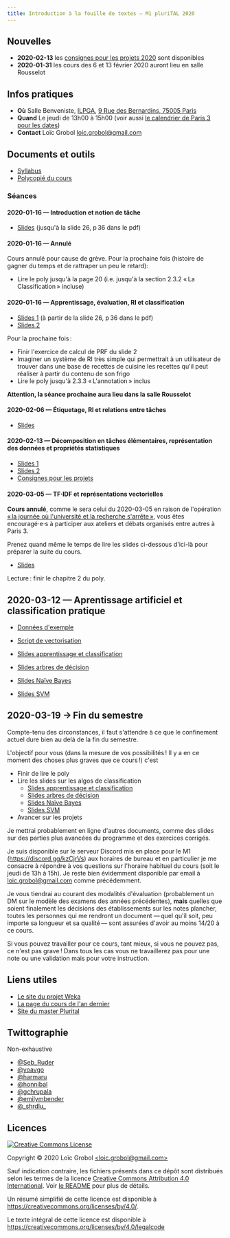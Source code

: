 ```yaml
---
title: Introduction à la fouille de textes — M1 pluriTAL 2020
---
```


## Nouvelles

- **2020-02-13** les [consignes pour les projets 2020](projets.md) sont disponibles
- **2020-01-31** les cours des 6 et 13 février 2020 auront lieu en salle Rousselot

## Infos pratiques

- **Où** Salle Benveniste, [ILPGA](http://www.ilpga.univ-paris3.f), [9 Rue des Bernardins, 75005
  Paris](https://www.openstreetmap.org/way/55894044)
- **Quand** Le jeudi de 13h00 à 15h00 (voir aussi [le calendrier de Paris 3 pour les
  dates](http://www.univ-paris3.fr/le-calendrier-universitaire-116398.kjsp))
- **Contact** Loïc Grobol [<loic.grobol@gmail.com>](mailto:loic.grobol@gmail.com)

## Documents et outils

- [Syllabus](https://github.com/LoicGrobol/intro-fouille-textes/releases/download/stable/syllabus.pdf)
- [Polycopié du cours](https://github.com/LoicGrobol/intro-fouille-textes/releases/download/stable/poly.pdf)

### Séances

#### 2020-01-16 — Introduction et notion de tâche

- [Slides](https://github.com/LoicGrobol/intro-fouille-textes/releases/download/stable/lecture-01.pdf)
  (jusqu'à la slide 26, p 36 dans le pdf)

#### 2020-01-16 — Annulé

Cours annulé pour cause de grève.
Pour la prochaine fois (histoire de gagner du temps et de rattraper un peu le retard):

- Lire le poly jusqu'à la page 20 (i.e. jusqu'à la section 2.3.2 « La Classification » incluse)

#### 2020-01-16 — Apprentissage, évaluation, RI et classification

- [Slides 1](https://github.com/LoicGrobol/intro-fouille-textes/releases/download/stable/lecture-01.pdf)
  (à partir de la slide 26, p 36 dans le pdf)
- [Slides 2](https://github.com/LoicGrobol/intro-fouille-textes/releases/download/stable/lecture-02.pdf)

Pour la prochaine fois :

- Finir l'exercice de calcul de PRF du slide 2
- Imaginer un système de RI très simple qui permettrait à un utilisateur de trouver dans une base de
  recettes de cuisine les recettes qu'il peut réaliser à partir du contenu de son frigo
- Lire le poly jusqu'à 2.3.3 « L'annotation » inclus

**Attention, la séance prochaine aura lieu dans la salle Rousselot**

#### 2020-02-06 — Étiquetage, RI et relations entre tâches

- [Slides](https://github.com/LoicGrobol/intro-fouille-textes/releases/download/stable/lecture-03.pdf)

#### 2020-02-13 — Décomposition en tâches élémentaires, représentation des données et propriétés statistiques

- [Slides 1](https://github.com/LoicGrobol/intro-fouille-textes/releases/download/stable/lecture-04.pdf)
- [Slides 2](https://github.com/LoicGrobol/intro-fouille-textes/releases/download/stable/lecture-05.pdf)
- [Consignes pour les projets](projets.md)

#### 2020-03-05 — TF⋅IDF et représentations vectorielles

**Cours annulé**, comme le sera celui du 2020-03-05 en raison de l'opération [« la journée où
l'université et la recherche s'arrête »](http://www.universiteouverte.org/), vous êtes encouragé⋅e⋅s
à participer aux ateliers et débats organisés entre autres à Paris 3.

Prenez quand même le temps de lire les slides ci-dessous d'ici-là pour préparer la suite du cours.

- [Slides](https://github.com/LoicGrobol/intro-fouille-textes/releases/download/stable/lecture-06.pdf)

Lecture : finir le chapitre 2 du poly.

## 2020-03-12 — Aprentissage artificiel et classification pratique

- [Données
  d'exemple](https://github.com/LoicGrobol/intro-fouille-textes/releases/download/stable/sample-data.tar.gz)
- [Script de
  vectorisation](https://github.com/LoicGrobol/intro-fouille-textes/releases/download/stable/vectorisation.py)

- [Slides apprentissage et classification](https://github.com/LoicGrobol/intro-fouille-textes/releases/download/stable/lecture-07.pdf)
- [Slides arbres de décision](https://github.com/LoicGrobol/intro-fouille-textes/releases/download/stable/lecture-08.pdf)
- [Slides Naïve Bayes](https://github.com/LoicGrobol/intro-fouille-textes/releases/download/stable/lecture-09.pdf)
- [Slides SVM](https://github.com/LoicGrobol/intro-fouille-textes/releases/download/stable/lecture-10.pdf)

## 2020-03-19 → Fin du semestre

Compte-tenu des circonstances, il faut s'attendre à ce que le confinement actuel dure bien au delà
de la fin du semestre.

L'objectif pour vous (dans la mesure de vos possibilités ! Il y a en ce moment des choses plus
graves que ce cours !) c'est

- Finir de lire le poly
- Lire les slides sur les algos de classification
  - [Slides apprentissage et
    classification](https://github.com/LoicGrobol/intro-fouille-textes/releases/download/stable/lecture-07.pdf)
  - [Slides arbres de
    décision](https://github.com/LoicGrobol/intro-fouille-textes/releases/download/stable/lecture-08.pdf)
  - [Slides Naïve
    Bayes](https://github.com/LoicGrobol/intro-fouille-textes/releases/download/stable/lecture-09.pdf)
  - [Slides
    SVM](https://github.com/LoicGrobol/intro-fouille-textes/releases/download/stable/lecture-10.pdf)
- Avancer sur les projets

Je mettrai probablement en ligne d'autres documents, comme des slides sur des parties plus avancées
du programme et des exercices corrigés.

Je suis disponible sur le serveur Discord mis en place pour le M1 (<https://discord.gg/kzCjrVs>) aux
horaires de bureau et en particulier je me consacre à répondre à vos questions sur l'horaire
habituel du cours (soit le jeudi de 13h à 15h). Je reste bien évidemment disponible par email à
[<loic.grobol@gmail.com>](mailto:loic.grobol@gmail.com) comme précédemment.

Je vous tiendrai au courant des modalités d'évaluation (probablement un DM sur le modèle des examens
des années précédentes), **mais** quelles que soient finalement les décisions des établissements
sur les notes plancher, toutes les personnes qui me rendront un document — quel qu'il soit, peu
importe sa longueur et sa qualité — sont assurées d'avoir au moins 14/20 à ce cours.

Si vous pouvez travailler pour ce cours, tant mieux, si vous ne pouvez pas, ce n'est pas grave !
Dans tous les cas vous ne travaillerez pas pour une note ou une validation mais pour votre
instruction.

## Liens utiles

- [Le site du projet Weka](https://www.cs.waikato.ac.nz/ml/weka/)
- [La page du cours de l'an dernier](archives/2019)
- [Site du master Plurital](http://plurital.org)

## Twittographie

Non-exhaustive

- [@Seb_Ruder](https://twitter.com/seb_ruder)
- [@yoavgo](https://twitter.com/yoavgo)
- [@harmaru](https://twitter.com/hardmaru)
- [@honnibal](https://twitter.com/honnibal)
- [@gchrupala](https://twitter.com/gchrupala)
- [@emilymbender](https://twitter.com/emilymbender)
- [@\_shrdlu\_](https://twitter.com/_shrdlu_)

## Licences

<a rel="license" href="http://creativecommons.org/licenses/by/4.0/"><img alt="Creative Commons License" style="border-width:0" src="https://i.creativecommons.org/l/by/4.0/88x31.png"/></a>

 Copyright © 2020 Loïc Grobol [\<loic.grobol@gmail.com\>](mailto:loic.grobol@gmail.com)

Sauf indication contraire, les fichiers présents dans ce dépôt sont distribués selon les termes de
la licence [Creative Commons Attribution 4.0
International](https://creativecommons.org/licenses/by/4.0/). Voir [le README](README.md#Licences)
pour plus de détails.

 Un résumé simplifié de cette licence est disponible à <https://creativecommons.org/licenses/by/4.0/>.

 Le texte intégral de cette licence est disponible à <https://creativecommons.org/licenses/by/4.0/legalcode>
